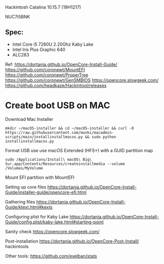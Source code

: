 Hackintosh Catalina 10.15.7 (19H1217)

NUC7i5BNK
## Spec:
* Intel Core i5 7260U 2.20Ghz Kaby Lake 
* Intel Iris Plus Graphic 640
* ALC283

Ref: 
https://dortania.github.io/OpenCore-Install-Guide/
https://github.com/corpnewt/MountEFI
https://github.com/corpnewt/ProperTree
https://github.com/corpnewt/GenSMBIOS
https://opencore.slowgeek.com/
https://github.com/headkaze/Hackintool/releases

# Create boot USB on MAC
Download Mac Installer
```
mkdir ~/macOS-installer && cd ~/macOS-installer && curl -O https://raw.githubusercontent.com/munki/macadmin-scripts/main/installinstallmacos.py && sudo python installinstallmacos.py
```

Format USB use use macOS Extended (HFS+) with a GUID partition map

```
sudo /Applications/Install\ macOS\ Big\ Sur.app/Contents/Resources/createinstallmedia --volume /Volumes/MyVolume
```

Mount EFI partition with MountEFI

Setting up core files
https://dortania.github.io/OpenCore-Install-Guide/installer-guide/opencore-efi.html

Gathering files
https://dortania.github.io/OpenCore-Install-Guide/ktext.html#kexts

Configuring plist for Kaby Lake
https://dortania.github.io/OpenCore-Install-Guide/config.plist/kaby-lake.html#starting-point

Sanity check
https://opencore.slowgeek.com/

Post-installation 
https://dortania.github.io/OpenCore-Post-Install/
hackintools 

Other tools:
https://github.com/exelban/stats

